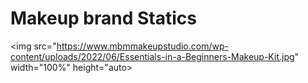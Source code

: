 # Makeup brand Statics

<img src="https://www.mbmmakeupstudio.com/wp-content/uploads/2022/06/Essentials-in-a-Beginners-Makeup-Kit.jpg" width="100%" height="auto></img>
